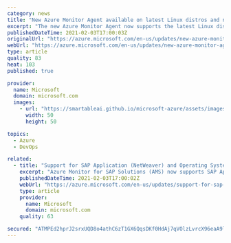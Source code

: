 ```yaml
---
category: news
title: "New Azure Monitor Agent available on latest Linux distros and new regions"
excerpt: "The new Azure Monitor Agent now supports the latest Linux distros and can be installed on additional new regions using Data Collection Rules. "
publishedDateTime: 2021-02-03T17:00:03Z
originalUrl: "https://azure.microsoft.com/en-us/updates/new-azure-monitor-agent-available-on-latest-linux-distros-and-new-regions/"
webUrl: "https://azure.microsoft.com/en-us/updates/new-azure-monitor-agent-available-on-latest-linux-distros-and-new-regions/"
type: article
quality: 83
heat: 103
published: true

provider:
  name: Microsoft
  domain: microsoft.com
  images:
    - url: "https://smartableai.github.io/microsoft-azure/assets/images/organizations/microsoft.com-50x50.jpg"
      width: 50
      height: 50

topics:
  - Azure
  - DevOps

related:
  - title: "Support for SAP Application (NetWeaver) and Operating System (Linux) telemetry in Azure Monitor for SAP Solutions"
    excerpt: "Azure Monitor for SAP Solutions (AMS) now supports SAP Application (NetWeaver) in private preview and Operating System (Linux) provider in Public Preview. Both providers are available in the following Azure regions - West Europe, US East, US East 2 and US West 2.  "
    publishedDateTime: 2021-02-03T17:00:02Z
    webUrl: "https://azure.microsoft.com/en-us/updates/support-for-sap-application-netweaver-and-operating-system-linux-telemetry-in-azure-monitor-for-sap-solutions/"
    type: article
    provider:
      name: Microsoft
      domain: microsoft.com
    quality: 63

secured: "ATMPEd2hprJ2srxUQD8o4athC6zT1GX6QqsDKf0HdAj7qVOlzLvrcX96eaA9l2j76ku11+JDFZQWkVQnb4Es3kWVJrfKBIysnWGsN9PRHx+7Gjbh51WxXCx1e9ciJzygR9zvNky4oDyLHWCgT8qK1fL6iCOXFP1DcrBiDnOE4poIuoVa+n08NJWtwsJlGdJSKoszA8bKzl6TXsylU49bx3CgCzSX9xgJoXcOB85dJUFXVPGgj7oMu22qLhrwSYZi3ScMNOEQBTEFKwpJNGm7DmeuDdwAnYM5HiiuOJ2fvZkj7D6TPCd5gC93lCTYT05kDSi1YnIq/wh12naCRkqP2jBpbUtcEOJ5IuMoDerYODU=;6oO2jmx+qPJWtE7pOaODoA=="
---
```


